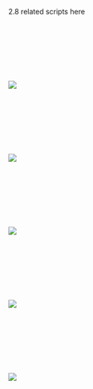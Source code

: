 2.8 related scripts here

<br>
<br>
<br>
<br>
<br>
<br>

![](https://github.com/K-410/blender-scripts/blob/master/gifs/text_insert2.gif)

<br>
<br>
<br>
<br>
<br>
<br>

![](https://github.com/K-410/blender-scripts/blob/master/gifs/text_copy2.gif)

<br>
<br>
<br>
<br>
<br>
<br>

![](https://github.com/K-410/blender-scripts/blob/master/gifs/local_scene.gif)

<br>
<br>
<br>
<br>
<br>
<br>

![](https://github.com/K-410/blender-scripts/blob/master/gifs/object_move_origin.gif)

<br>
<br>
<br>
<br>
<br>
<br>

![](https://github.com/K-410/blender-scripts/blob/master/gifs/paint_select.gif)
